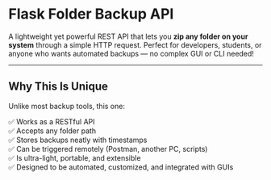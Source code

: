#  Flask Folder Backup API

A lightweight yet powerful REST API that lets you **zip any folder on your system** through a simple HTTP request. Perfect for developers, students, or anyone who wants automated backups — no complex GUI or CLI needed!

---

##  Why This Is Unique

Unlike most backup tools, this one:

✅ Works as a RESTful API  
✅ Accepts any folder path  
✅ Stores backups neatly with timestamps  
✅ Can be triggered remotely (Postman, another PC, scripts)  
✅ Is ultra-light, portable, and extensible  
✅ Designed to be automated, customized, and integrated with GUIs

